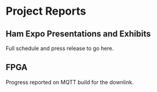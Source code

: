# Project Reports
## Ham Expo Presentations and Exhibits
Full schedule and press release to go here. 
## FPGA 
Progress reported on MQTT build for the downlink. 
